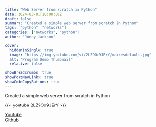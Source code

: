 ```yaml
---
title: "Web Server from scratch in Python"
date: 2024-03-01T10:00:00Z
draft: false
summary: "Created a simple web server from scratch in Python"
tags: ["python", "networks"]
categories: ["networks", "python"]
author: "Jonny Jackson"

cover:
  hiddenInSingle: true
  image: "https://img.youtube.com/vi/2LZ9Ox9JErY/maxresdefault.jpg"
  alt: "Program Demo Thumbnail"
  relative: false

showBreadcrumbs: true
showPostNavLinks: true
showCodeCopyButtons: true
---
```


Created a simple web server from scratch in Python

{{< youtube 2LZ9Ox9JErY >}}

[Youtube](https://www.youtube.com/watch?v=2LZ9Ox9JErY)  
[Github](https://github.com/jonnyjackson26/spring2024USU-cs2610-webServerFromScratch)
